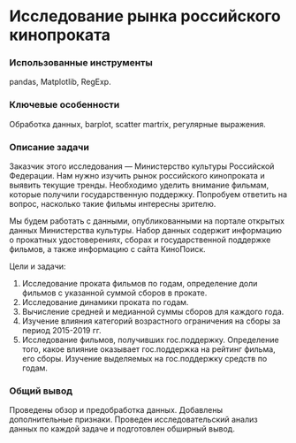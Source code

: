 
# Исследование рынка российского кинопроката

### Использованные инструменты
pandas, Matplotlib, RegExp.

### Ключевые особенности
Обработка данных, barplot, scatter martrix, регулярные выражения.

### Описание задачи
Заказчик этого исследования — Министерство культуры Российской Федерации. Нам нужно изучить рынок российского кинопроката и выявить текущие тренды. Необходимо уделить внимание фильмам, которые получили государственную поддержку. Попробуем ответить на вопрос, насколько такие фильмы интересны зрителю.

Мы будем работать с данными, опубликованными на портале открытых данных Министерства культуры. Набор данных содержит информацию о прокатных удостоверениях, сборах и государственной поддержке фильмов, а также информацию с сайта КиноПоиск.

Цели и задачи:
1. Исследование проката фильмов по годам, определение доли фильмов с указанной суммой сборов в прокате.
2. Исследование динамики проката по годам.
3. Вычисление средней и медианной суммы сборов для каждого года.
4. Изучение влияния категорий возрастного ограничения на сборы за период 2015-2019 гг.
5. Исследование фильмов, получивших гос.поддержку. Определение того, какое влияние оказывает гос.поддержка на рейтинг фильма, его сборы. Изучение выделяемых на гос.поддержку средств по годам.


### Общий вывод
Проведены обзор и предобработка данных. Добавлены дополнительные признаки. Проведен исследовательский анализ данных по каждой задаче и подготовлен обширный вывод.
